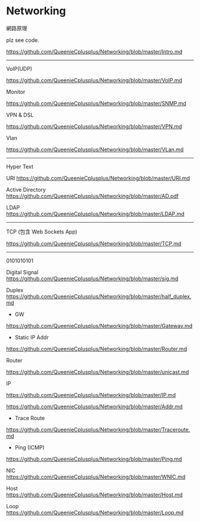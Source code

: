 # Networking
網路原理

plz see code.

https://github.com/QueenieCplusplus/Networking/blob/master/Intro.md

----------------------------------
VoIP(UDP)

https://github.com/QueenieCplusplus/Networking/blob/master/VoIP.md

Monitor

https://github.com/QueenieCplusplus/Networking/blob/master/SNMP.md

VPN & DSL

https://github.com/QueenieCplusplus/Networking/blob/master/VPN.md

Vlan

https://github.com/QueenieCplusplus/Networking/blob/master/VLan.md

----------------------------------
Hyper Text

URI https://github.com/QueenieCplusplus/Networking/blob/master/URI.md

Active Directory https://github.com/QueenieCplusplus/Networking/blob/master/AD.pdf

LDAP https://github.com/QueenieCplusplus/Networking/blob/master/LDAP.md

----------------------------------
TCP (包含 Web Sockets App)

https://github.com/QueenieCplusplus/Networking/blob/master/TCP.md

----------------------------------
0101010101

Digital Signal https://github.com/QueenieCplusplus/Networking/blob/master/sig.md

Duplex https://github.com/QueenieCplusplus/Networking/blob/master/half_duplex.md

* GW 

https://github.com/QueenieCplusplus/Networking/blob/master/Gateway.md

* Static IP Addr

https://github.com/QueenieCplusplus/Networking/blob/master/Router.md

Router 

https://github.com/QueenieCplusplus/Networking/blob/master/unicast.md

IP 

https://github.com/QueenieCplusplus/Networking/blob/master/IP.md

https://github.com/QueenieCplusplus/Networking/blob/master/Addr.md

* Trace Route

https://github.com/QueenieCplusplus/Networking/blob/master/Traceroute.md

* Ping (ICMP)

https://github.com/QueenieCplusplus/Networking/blob/master/Ping.md

NIC https://github.com/QueenieCplusplus/Networking/blob/master/WNIC.md

Host https://github.com/QueenieCplusplus/Networking/blob/master/Host.md

Loop https://github.com/QueenieCplusplus/Networking/blob/master/Loop.md


